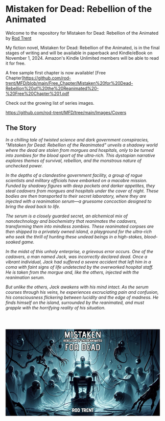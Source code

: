 # Mistaken for Dead: Rebellion of the Animated

Welcome to the repository for Mistaken for Dead: Rebellion of the Animated by <a href="https://amazon.com/author/rodtrent" target="_blank">Rod Trent</a>

My fiction novel, Mistaken for Dead: Rebellion of the Animated, is in the final stages of writing and will be available in paperback and Kindle/eBook on November 1, 2024. Amazon's Kindle Unlimited members will be able to read it for free.

A free sample first chapter is now available!  [Free Chapter]https://github.com/rod-trent/MFD/blob/main/Free_Chapter/Mistaken%20for%20Dead-Rebellion%20of%20the%20Reanimated%20-%20Free%20Chapter%201.pdf

Check out the growing list of series images.

https://github.com/rod-trent/MFD/tree/main/Images/Covers

## The Story

_In a chilling tale of twisted science and dark government conspiracies, "Mistaken for Dead: Rebellion of the Reanimated" unveils a shadowy world where the dead are stolen from morgues and hospitals, only to be turned into zombies for the blood sport of the ultra-rich. This dystopian narrative explores themes of survival, rebellion, and the monstrous nature of unchecked power._

_In the depths of a clandestine government facility, a group of rogue scientists and military officials have embarked on a macabre mission. Funded by shadowy figures with deep pockets and darker appetites, they steal cadavers from morgues and hospitals under the cover of night. These bodies are then transported to their secret laboratory, where they are injected with a reanimation serum—a gruesome concoction designed to bring the dead back to life._

_The serum is a closely guarded secret, an alchemical mix of nanotechnology and biochemistry that reanimates the cadavers, transforming them into mindless zombies. These reanimated corpses are then shipped to a privately owned island, a playground for the ultra-rich who seek the thrill of hunting these undead beings in a high-stakes, blood-soaked game._

_In the midst of this unholy enterprise, a grievous error occurs. One of the cadavers, a man named Jack, was incorrectly declared dead. Once a vibrant individual, Jack had suffered a severe accident that left him in a coma with faint signs of life undetected by the overworked hospital staff. He is taken from the morgue and, like the others, injected with the reanimation serum._

_But unlike the others, Jack awakens with his mind intact. As the serum courses through his veins, he experiences excruciating pain and confusion, his consciousness flickering between lucidity and the edge of madness. He finds himself on the island, surrounded by the reanimated, and must grapple with the horrifying reality of his situation._

<br><br>

<p align="center"><img src="https://github.com/rod-trent/MFD/blob/main/Images/Book_Cover_Small.png"></center></p>
